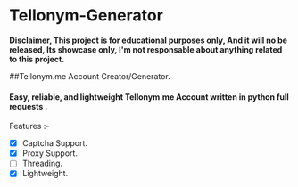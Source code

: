 # Tellonym-Generator
**Disclaimer, This project is for educational purposes only, And it will no be released, Its showcase only, I'm not responsable about anything related to this project.**


##Tellonym.me Account Creator/Generator.
#### Easy, reliable, and lightweight Tellonym.me Account written in python full requests .


Features :-
- [x] Captcha Support.
- [x] Proxy Support.
- [ ] Threading.
- [x] Lightweight.
